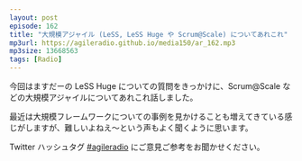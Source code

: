 ```yaml
---
layout: post
episode: 162
title: "大規模アジャイル (LeSS, LeSS Huge や Scrum@Scale) についてあれこれ"
mp3url: https://agileradio.github.io/media150/ar_162.mp3
mp3size: 13668563
tags: [Radio]
---
```


今回はますだーの LeSS Huge についての質問をきっかけに、Scrum@Scale などの大規模アジャイルについてあれこれ話しました。

最近は大規模フレームワークについての事例を見かけることも増えてきている感じがしますが、難しいよねえ〜という声もよく聞くように思います。

Twitter ハッシュタグ [#agileradio](https://twitter.com/intent/tweet?hashtags=agileradio) にご意見ご参考をお聞かせください。
